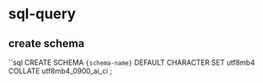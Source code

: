 # sql-query

## create schema

``sql
CREATE SCHEMA `{schema-name}` DEFAULT CHARACTER SET utf8mb4 COLLATE utf8mb4_0900_ai_ci ;
```
